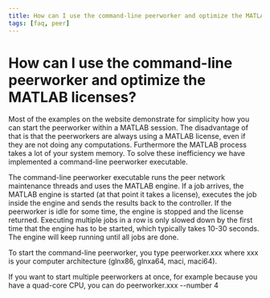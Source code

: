 ```yaml
---
title: How can I use the command-line peerworker and optimize the MATLAB licenses?
tags: [faq, peer]
---
```


# How can I use the command-line peerworker and optimize the MATLAB licenses?

Most of the examples on the website demonstrate for simplicity how you can start the peerworker within a MATLAB session. The disadvantage of that is that the peerworkers are always using a MATLAB license, even if they are not doing any computations. Furthermore the MATLAB process takes a lot of your system memory. To solve these inefficiency we have implemented a command-line peerworker executable.

The command-line peerworker executable runs the peer network maintenance threads and uses the MATLAB engine. If a job arrives, the MATLAB engine is started (at that point it takes a license), executes the job inside the engine and sends the results back to the controller. If the peerworker is idle for some time, the engine is stopped and the license returned. Executing multiple jobs in a row is only slowed down by the first time that the engine has to be started, which typically takes 10-30 seconds. The engine will keep running until all jobs are done.

To start the command-line peerworker, you type
peerworker.xxx
where xxx is your computer architecture (glnx86, glnxa64, maci, maci64).

If you want to start multiple peerworkers at once, for example because you have a quad-core CPU, you can do
peerworker.xxx --number 4
